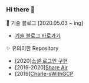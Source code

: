 ### Hi there 👋

🌱 기술 블로그 [2020.05.03 ~ ing]
- [기술 블로그 바로가기](https://it-banlim.tistory.com/)

✨ 유의미한 Repository 
- [2020][소셜 로그인 구현](https://github.com/Banlim/implement_social_login)
- [2019-2020][Share Air](https://github.com/Banlim/ShareAir_Project)
- [2019][Charle-sWithGCP](https://github.com/Banlim/Charle-sWithGCP)
<!--
**Banlim/Banlim** is a ✨ _special_ ✨ repository because its `README.md` (this file) appears on your GitHub profile.

Here are some ideas to get you started:

- 🔭 I’m currently working on ...
- 🌱 I’m currently learning ...
- 👯 I’m looking to collaborate on ...
- 🤔 I’m looking for help with ...
- 💬 Ask me about ...
- 📫 How to reach me: ...
- 😄 Pronouns: ...
- ⚡ Fun fact: ...
-->

